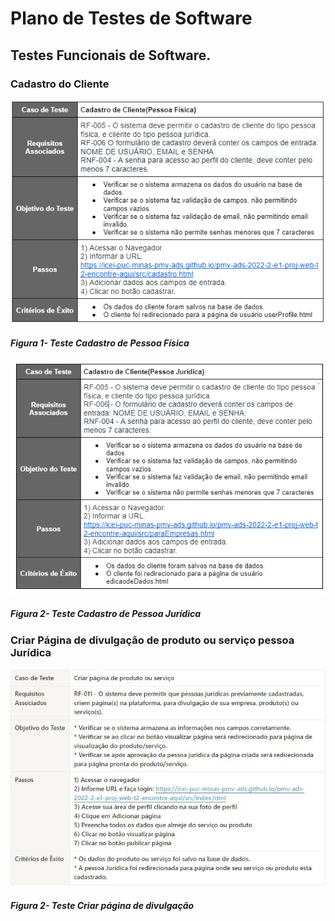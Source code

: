 # Plano de Testes de Software

## Testes Funcionais de Software.

### Cadastro do Cliente

<p align="center"> 
  <img src="img/testes/CadastroPessoaFisica.PNG" width="600">
</p>

##### _Figura 1- Teste Cadastro de Pessoa Física_

<p align="center"> 
  <img src="img/testes/CadastroPessoaJuridica.PNG" width="600">
</p>

##### _Figura 2- Teste Cadastro de Pessoa Jurídica_


### Criar Página de divulgação de produto ou serviço pessoa Jurídica

<p align="center"> 
  <img src="img/testes/CriarPaginaJR_.JPG" width="600">
</p>

##### _Figura 2- Teste Criar página de divulgação_
